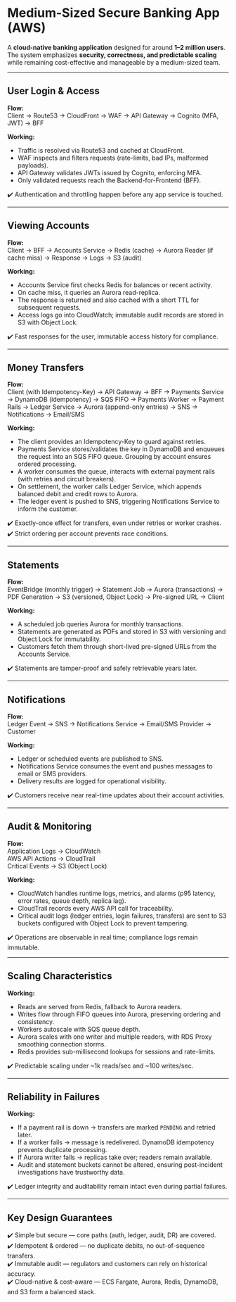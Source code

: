 
# Medium-Sized Secure Banking App (AWS)

A **cloud-native banking application** designed for around **1–2 million users**.  
The system emphasizes **security, correctness, and predictable scaling** while remaining cost-effective and manageable by a medium-sized team.  

---

## User Login & Access

**Flow:**  
Client → Route53 → CloudFront → WAF → API Gateway → Cognito (MFA, JWT) → BFF  

**Working:**  
- Traffic is resolved via Route53 and cached at CloudFront.  
- WAF inspects and filters requests (rate-limits, bad IPs, malformed payloads).  
- API Gateway validates JWTs issued by Cognito, enforcing MFA.  
- Only validated requests reach the Backend-for-Frontend (BFF).  

✔️ Authentication and throttling happen before any app service is touched.  

---

## Viewing Accounts

**Flow:**  
Client → BFF → Accounts Service → Redis (cache) → Aurora Reader (if cache miss) → Response → Logs → S3 (audit)  

**Working:**  
- Accounts Service first checks Redis for balances or recent activity.  
- On cache miss, it queries an Aurora read-replica.  
- The response is returned and also cached with a short TTL for subsequent requests.  
- Access logs go into CloudWatch; immutable audit records are stored in S3 with Object Lock.  

✔️ Fast responses for the user, immutable access history for compliance.  

---

## Money Transfers

**Flow:**  
Client (with Idempotency-Key) → API Gateway → BFF → Payments Service → DynamoDB (idempotency) → SQS FIFO → Payments Worker → Payment Rails → Ledger Service → Aurora (append-only entries) → SNS → Notifications → Email/SMS  

**Working:**  
- The client provides an Idempotency-Key to guard against retries.  
- Payments Service stores/validates the key in DynamoDB and enqueues the request into an SQS FIFO queue. Grouping by account ensures ordered processing.  
- A worker consumes the queue, interacts with external payment rails (with retries and circuit breakers).  
- On settlement, the worker calls Ledger Service, which appends balanced debit and credit rows to Aurora.  
- The ledger event is pushed to SNS, triggering Notifications Service to inform the customer.  

✔️ Exactly-once effect for transfers, even under retries or worker crashes.  
✔️ Strict ordering per account prevents race conditions.  

---

## Statements

**Flow:**  
EventBridge (monthly trigger) → Statement Job → Aurora (transactions) → PDF Generation → S3 (versioned, Object Lock) → Pre-signed URL → Client  

**Working:**  
- A scheduled job queries Aurora for monthly transactions.  
- Statements are generated as PDFs and stored in S3 with versioning and Object Lock for immutability.  
- Customers fetch them through short-lived pre-signed URLs from the Accounts Service.  

✔️ Statements are tamper-proof and safely retrievable years later.  

---

## Notifications

**Flow:**  
Ledger Event → SNS → Notifications Service → Email/SMS Provider → Customer  

**Working:**  
- Ledger or scheduled events are published to SNS.  
- Notifications Service consumes the event and pushes messages to email or SMS providers.  
- Delivery results are logged for operational visibility.  

✔️ Customers receive near real-time updates about their account activities.  

---

## Audit & Monitoring

**Flow:**  
Application Logs → CloudWatch  
AWS API Actions → CloudTrail  
Critical Events → S3 (Object Lock)  

**Working:**  
- CloudWatch handles runtime logs, metrics, and alarms (p95 latency, error rates, queue depth, replica lag).  
- CloudTrail records every AWS API call for traceability.  
- Critical audit logs (ledger entries, login failures, transfers) are sent to S3 buckets configured with Object Lock to prevent tampering.  

✔️ Operations are observable in real time; compliance logs remain immutable.  

---

## Scaling Characteristics

**Working:**  
- Reads are served from Redis, fallback to Aurora readers.  
- Writes flow through FIFO queues into Aurora, preserving ordering and consistency.  
- Workers autoscale with SQS queue depth.  
- Aurora scales with one writer and multiple readers, with RDS Proxy smoothing connection storms.  
- Redis provides sub-millisecond lookups for sessions and rate-limits.  

✔️ Predictable scaling under ~1k reads/sec and ~100 writes/sec.  

---

## Reliability in Failures

**Working:**  
- If a payment rail is down → transfers are marked `PENDING` and retried later.  
- If a worker fails → message is redelivered. DynamoDB idempotency prevents duplicate processing.  
- If Aurora writer fails → replicas take over; readers remain available.  
- Audit and statement buckets cannot be altered, ensuring post-incident investigations have trustworthy data.  

✔️ Ledger integrity and auditability remain intact even during partial failures.  

---

## Key Design Guarantees

✔️ Simple but secure — core paths (auth, ledger, audit, DR) are covered.  
✔️ Idempotent & ordered — no duplicate debits, no out-of-sequence transfers.  
✔️ Immutable audit — regulators and customers can rely on historical accuracy.  
✔️ Cloud-native & cost-aware — ECS Fargate, Aurora, Redis, DynamoDB, and S3 form a balanced stack.  
